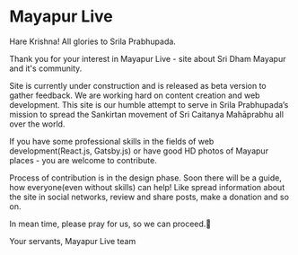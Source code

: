 # Mayapur Live

Hare Krishna! All glories to Srila Prabhupada.

Thank you for your interest in Mayapur Live - site about Sri Dham Mayapur and it's community.

Site is currently under construction and is released as beta version to gather feedback. We are working hard on content creation and web development.
This site is our humble attempt to serve in Srila Prabhupada’s mission to spread the Sankirtan movement of Sri Caitanya Mahāprabhu all over the world.

If you have some professional skills in the fields of web development(React.js, Gatsby.js) or have good HD photos of Mayapur places - you are welcome to contribute.

Process of contribution is in the design phase. Soon there will be a guide, how everyone(even without skills) can help!
Like spread information about the site in social networks, review and share posts, make a donation and so on.

In mean time, please pray for us, so we can proceed.🙏

Your servants,
Mayapur Live team
